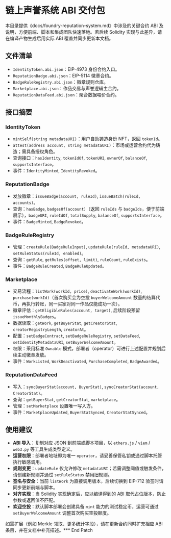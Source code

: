 # 链上声誉系统 ABI 交付包

本目录提供《docs/foundry-reputation-system.md》中涉及的关键合约 ABI 及说明，方便前端、脚本和集成团队快速落地。若后续 Solidity 实现与此差异，请在编译产物生成后用实际 ABI 覆盖并同步更新本文档。

## 文件清单
- `IdentityToken.abi.json`：EIP-4973 身份合约入口。
- `ReputationBadge.abi.json`：EIP-5114 徽章合约。
- `BadgeRuleRegistry.abi.json`：徽章规则仓库。
- `Marketplace.abi.json`：作品交易与声誉逻辑主合约。
- `ReputationDataFeed.abi.json`：聚合数据喂价合约。

## 接口摘要

### IdentityToken
- `mintSelf(string metadataURI)`：用户自助铸造身份 NFT，返回 `tokenId`。
- `attest(address account, string metadataURI)`：市场或运营合约代为铸造；需具备授权角色。
- 查询接口：`hasIdentity`, `tokenIdOf`, `tokenURI`, `ownerOf`, `balanceOf`, `supportsInterface`。
- 事件：`IdentityMinted`, `IdentityRevoked`。

### ReputationBadge
- 发放徽章：`issueBadge(account, ruleId)`, `issueBatch(ruleId, accounts)`。
- 查询：`hasBadge`, `badgesOf(account)`（返回 `ruleIds` 与 `badgeIds`，便于前端展示），`badgeURI`, `ruleIdOf`, `totalSupply`, `balanceOf`, `supportsInterface`。
- 事件：`BadgeMinted`, `BadgeRevoked`。

### BadgeRuleRegistry
- 管理：`createRule(BadgeRuleInput)`, `updateRule(ruleId, metadataURI)`, `setRuleStatus(ruleId, enabled)`。
- 查询：`getRule`, `getRules(offset, limit)`, `ruleCount`, `ruleExists`。
- 事件：`BadgeRuleCreated`, `BadgeRuleUpdated`。

### Marketplace
- 交易流程：`listWork(workId, price)`, `deactivateWork(workId)`, `purchase(workId)`（首次购买会为空投 `buyerWelcomeAmount` 数量的结算代币，再执行转账，同一买家对同一作品仅能成功一次）。
- 徽章评估：`getEligibleRules(account, target)`, 后续阶段预留 `issueMonthlyBadges`。
- 数据读取：`getWork`, `getBuyerStat`, `getCreatorStat`, `creatorRegistryLength`, `creatorAt`。
- 配置：`setBadgeContract`, `setBadgeRuleRegistry`, `setDataFeed`, `setIdentityMetadataURI`, `setBuyerWelcomeAmount`。
- 权限：采用标准 `Ownable` 模式，部署者（operator）可进行上述配置并规划后续主动徽章发放。
- 事件：`WorkListed`, `WorkDeactivated`, `PurchaseCompleted`, `BadgeAwarded`。

### ReputationDataFeed
- 写入：`syncBuyerStat(account, BuyerStat)`, `syncCreatorStat(account, CreatorStat)`。
- 查询：`getBuyerStat`, `getCreatorStat`, `marketplace`。
- 管理：`setMarketplace` 设置唯一写入方。
- 事件：`MarketplaceUpdated`, `BuyerStatSynced`, `CreatorStatSynced`。

## 使用建议
- **ABI 导入**：复制对应 JSON 到前端或脚本项目，以 `ethers.js` / `viem` / `web3.py` 等工具生成类型定义。
- **运营权限**：部署者地址即为唯一 `operator`，请妥善保管私钥或通过脚本托管执行敏感调用。
- **规则变更**：`updateRule` 仅允许修改 `metadataURI`；若需调整阈值或触发条件，请创建新规则并通过 `setRuleStatus` 禁用旧规则。
- **签名与安全**：当前 `listWork` 为直接调用版本，后续切换到 EIP-712 验签时请同步更新前端与脚本。
- **对齐实现**：当 Solidity 实现确定后，应以编译得到的 ABI 取代占位版本，防止参数或返回值不匹配。
- **欢迎空投**：默认脚本部署会创建具备 `mint` 能力的测试稳定币，运营可通过 `setBuyerWelcomeAmount` 调整首次购买空投额度。

如需扩展（例如 Merkle 领取、更多统计字段），请在更新合约同时扩充相应 ABI 条目，并在文档中补充描述。*** End Patch
